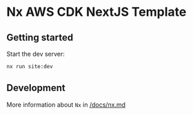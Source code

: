 # Nx AWS CDK NextJS Template

## Getting started

Start the dev server:

```sh
nx run site:dev
```

## Development

More information about `Nx` in [/docs/nx.md](./docs/nx.md)

